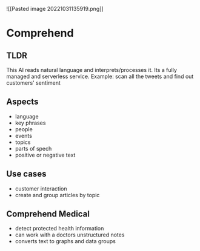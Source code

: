 ![[Pasted image 20221031135919.png]]
# Comprehend

## TLDR
This AI reads natural language and interprets/processes it. Its a fully managed and serverless service.
Example: scan all the tweets and find out customers' sentiment

## Aspects
- language
- key phrases
- people
- events
- topics
- parts of spech
- positive or negative text

## Use cases
- customer interaction
- create and group articles by topic 

## Comprehend Medical
- detect protected health information
- can work with a doctors unstructured notes
- converts text to graphs and data groups